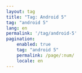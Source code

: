 ```yaml
---
layout: tag
title: "Tag: Android 5"
tag: "android 5"
lang: en
permalink: '/tag/android-5'
pagination:
    enabled: true
    tag: "android 5"
    permalink: /page/:num/
    locale: en
---
```

